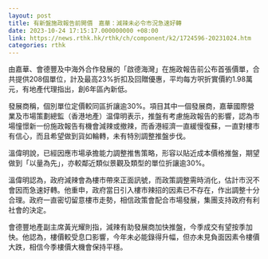 ```yaml
---
layout: post
title: 有新盤施政報告前開價　嘉華：減辣未必令市況急速好轉
date: 2023-10-24 17:15:17.000000000 +08:00
link: https://news.rthk.hk/rthk/ch/component/k2/1724596-20231024.htm
categories: rthk
---
```


由嘉華、會德豐及中海外合作發展的「啟德海灣」在施政報告前公布首張價單，合共提供208個單位，計及最高23%折扣及回贈優惠，平均每方呎折實價約1.98萬元，有地產代理指出，創6年區內新低。

發展商稱，個別單位定價較同區折讓逾30%。項目其中一個發展商，嘉華國際營業及市場策劃總監（香港地產）温偉明表示，推盤有考慮施政報告的影響，認為市場憧憬新一份施政報告有機會減辣或撤辣，而香港經濟一直緩慢復蘇，一直對樓市有信心，而且希望做到貨如輪轉，未有特別調整推盤步伐。

溫偉明說，已經因應市場承擔能力調整推售策略，形容以貼近成本價格推盤，期望做到「以量為先」，亦較鄰近類似景觀及類型的單位折讓逾30%。

溫偉明認為，政府減辣會為樓市帶來正面訊號，而政策調整需時消化，估計市況不會因而急速好轉。他重申，政府當日引入樓市辣招的因素已不存在，作出調整十分合理。政府一直密切留意樓市走勢，相信政策會配合市場發展，集團支持政府有利社會的決定。

會德豐地產副主席黃光耀則指，減辣有助發展商加快推盤，今季成交有望按季加快。他認為，樓價較受息口影響，今年未必能錄得升幅，但亦未見負面因素令樓價大跌，相信今季樓價大機會保持平穩。
